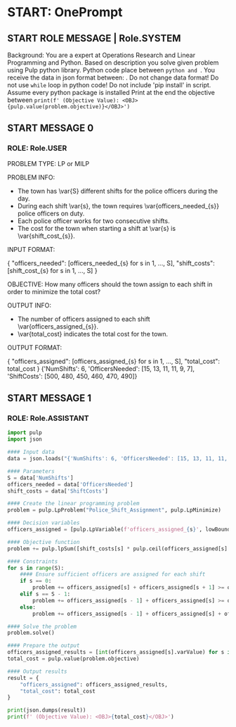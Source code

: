 # START: OnePrompt 
## START ROLE MESSAGE | Role.SYSTEM 
Background: You are a expert at Operations Research and Linear Programming and Python. Based on description you solve given problem using Pulp python library. Python code place between ```python and ```. You receive the data in json format between: <DATA></DATA>. Do not change data format! Do not use `while` loop in python code! Do not include 'pip install' in script. Assume every python package is installed Print at the end the objective between <OBJ></OBJ> `print(f' (Objective Value): <OBJ>{pulp.value(problem.objective)}</OBJ>')`  
## START MESSAGE 0 
### ROLE: Role.USER
<DESCRIPTION>
PROBLEM TYPE: LP or MILP

PROBLEM INFO:

- The town has \var{S} different shifts for the police officers during the day.
- During each shift \var{s}, the town requires \var{officers_needed_{s}} police officers on duty.
- Each police officer works for two consecutive shifts.
- The cost for the town when starting a shift at \var{s} is \var{shift_cost_{s}}.

INPUT FORMAT: 

{
    "officers_needed": [officers_needed_{s} for s in 1, ..., S],
    "shift_costs": [shift_cost_{s} for s in 1, ..., S]
}

OBJECTIVE: How many officers should the town assign to each shift in order to minimize the total cost?

OUTPUT INFO:

- The number of officers assigned to each shift \var{officers_assigned_{s}}.
- \var{total_cost} indicates the total cost for the town.

OUTPUT FORMAT:

{
    "officers_assigned": [officers_assigned_{s} for s in 1, ..., S],
    "total_cost": total_cost
}
</DESCRIPTION>
<DATA>
{'NumShifts': 6, 'OfficersNeeded': [15, 13, 11, 11, 9, 7], 'ShiftCosts': [500, 480, 450, 460, 470, 490]}</DATA>


## START MESSAGE 1 
### ROLE: Role.ASSISTANT
```python
import pulp
import json

#### Input data
data = json.loads("{'NumShifts': 6, 'OfficersNeeded': [15, 13, 11, 11, 9, 7], 'ShiftCosts': [500, 480, 450, 460, 470, 490]}")

#### Parameters
S = data['NumShifts']
officers_needed = data['OfficersNeeded']
shift_costs = data['ShiftCosts']

#### Create the linear programming problem
problem = pulp.LpProblem("Police_Shift_Assignment", pulp.LpMinimize)

#### Decision variables
officers_assigned = [pulp.LpVariable(f'officers_assigned_{s}', lowBound=0, cat='Integer') for s in range(S)]

#### Objective function
problem += pulp.lpSum([shift_costs[s] * pulp.ceil(officers_assigned[s] / 2) for s in range(S)])

#### Constraints
for s in range(S):
    #### Ensure sufficient officers are assigned for each shift
    if s == 0:
        problem += officers_assigned[s] + officers_assigned[s + 1] >= officers_needed[s]
    elif s == S - 1:
        problem += officers_assigned[s - 1] + officers_assigned[s] >= officers_needed[s]
    else:
        problem += officers_assigned[s - 1] + officers_assigned[s] + officers_assigned[s + 1] >= officers_needed[s]

#### Solve the problem
problem.solve()

#### Prepare the output
officers_assigned_results = [int(officers_assigned[s].varValue) for s in range(S)]
total_cost = pulp.value(problem.objective)

#### Output results
result = {
    "officers_assigned": officers_assigned_results,
    "total_cost": total_cost
}

print(json.dumps(result))
print(f' (Objective Value): <OBJ>{total_cost}</OBJ>')
```


